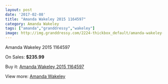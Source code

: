 ```yaml
---
layout: post
date: '2017-02-08'
title: "Amanda Wakeley 2015 1164597"
category: Amanda Wakeley
tags: ["amanda","granddressy","wakeley"]
image: http://img.granddressy.com/2224-thickbox_default/amanda-wakeley-2015-1164597.jpg
---
```

Amanda Wakeley 2015 1164597

On Sales: **$235.99**
<a href="https://www.granddressy.com/en/amanda-wakeley/1803-amanda-wakeley-2015-1164597.html"><amp-img layout="responsive" width="600" height="600" src="//img.granddressy.com/2224-thickbox_default/amanda-wakeley-2015-1164597.jpg" alt="Amanda Wakeley 2015 1164597 0" /></a>

Buy it: [Amanda Wakeley 2015 1164597](https://www.granddressy.com/en/amanda-wakeley/1803-amanda-wakeley-2015-1164597.html "Amanda Wakeley 2015 1164597")

View more: [Amanda Wakeley](https://www.granddressy.com/en/25-amanda-wakeley "Amanda Wakeley")